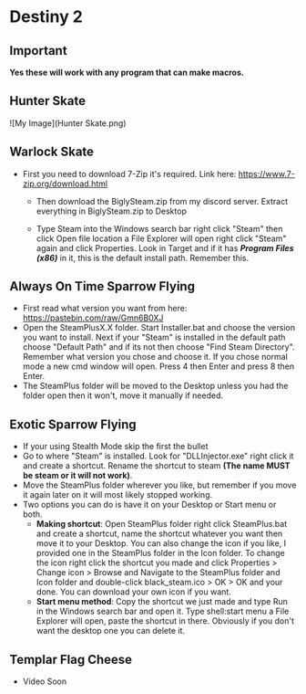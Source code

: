 # Destiny 2

  ## Important
  **Yes these will work with any program that can make macros.**

  ## Hunter Skate
  ![My Image](Hunter Skate.png)
  
  ## Warlock Skate
  - First you need to download 7-Zip it's required.
	Link here: https://www.7-zip.org/download.html
	
	- Then download the BiglySteam.zip from my discord server. Extract everything in BiglySteam.zip to Desktop
	
	- Type Steam into the Windows search bar right click "Steam" then click Open file location a File Explorer will open right click "Steam" again and click Properties. Look in Target and if it has ***Program Files (x86)*** in it, this is the default install path. Remember this.
  
  ## Always On Time Sparrow Flying
  - First read what version you want from here: https://pastebin.com/raw/Gmn6B0XJ
  - Open the SteamPlusX.X folder. Start Installer.bat and choose the version you want to install. Next if your "Steam" is installed in the default path choose "Default Path" and if its not then choose "Find Steam Directory". Remember what version you chose and choose it. If you chose normal mode a new cmd window will open. Press 4 then Enter and press 8 then Enter.
  - The SteamPlus folder will be moved to the Desktop unless you had the folder open then it won't, move it manually if needed.
  
  ## Exotic Sparrow Flying
  - If your using Stealth Mode skip the first the bullet
  - Go to where "Steam" is installed. Look for "DLLInjector.exe" right click it and create a shortcut. Rename the shortcut to steam **(The name MUST be steam or it will not work)**.
  - Move the SteamPlus folder wherever you like, but remember if you move it again later on it will most likely stopped working.
  - Two options you can do is have it on your Desktop or Start menu or both.
	- **Making shortcut**: Open SteamPlus folder right click SteamPlus.bat and create a shortcut, name the shortcut whatever you want then move it to your Desktop. You can also change the icon if you like, I provided one in the SteamPlus folder in the Icon folder. To change the icon right click the shortcut you made and click Properties > Change icon > Browse and Navigate to the SteamPlus folder and Icon folder and double-click black_steam.ico > OK > OK and your done. You can download your own icon if you want.
	- **Start menu method**: Copy the shortcut we just made and type Run in the Windows search bar and open it. Type shell:start menu a File Explorer will open, paste the shortcut in there. Obviously if you don't want the desktop one you can delete it.
	
  ## Templar Flag Cheese
  - Video Soon
